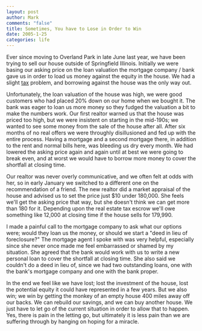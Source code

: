 ```yaml
--- 
layout: post
author: Mark
comments: "false"
title: Sometimes, You have to Lose in Order to Win
date: 2005-1-25
categories: life
---
```

Ever since moving to Overland Park in late June last year, we have been trying to sell our house outside of Springfield Illinois. Initially we were basing our asking price on the loan valuation the mortgage company / bank gave us in order to load us money against the equity in the house. We had a slight <a href="http://www.zanshin.net/blogs/000247.html" title="tax story">tax</a> problem, and borrowing against the house was the only way out.

Unfortunately, the loan valuation of the house was high, we were good customers who had placed 20% down on our home when we bought it. The bank was eager to loan us more money so they fudged the valuation a bit to make the numbers work. Our first realtor warned us that the house was priced too high, but we were insistent on starting in the mid-190s; we wanted to see some money from the sale of the house after all. After six months of no real offers we were throughly disillusioned and fed up with the entire process. Having a mortgage and a second mortgage there, in addition to the rent and normal bills here, was bleeding us dry every month. We had lowered the asking price again and again until at best we were going to break even, and at worst we would have to borrow more money to cover the shortfall at closing time.

Our realtor was never overly communicative, and we often felt at odds with her, so in early January we switched to a different one on the recommendation of a friend. The new realtor did a market appraisal of the house and advised us to set the price just $10 under 180,000. She feels we'll get the asking price that way, but she doesn't think we can get more than 180 for it. Depending upon the real estate tax escrow we'll owe something like 12,000 at closing time if the house sells for 179,990.

I made a painful call to the mortgage company to ask what our options were; would they loan us the money, or should we start a "deed in lieu of foreclosure?" The mortgage agent I spoke with was very helpful, especially since she never once made me feel embarrassed or shamed by my situation. She agreed that the bank would work with us to write a new personal loan to cover the shortfall at closing time. She also said we couldn't do a deed in lieu of, since we had two outstanding loans, one with the bank's mortgage company and one with the bank proper.

In the end we feel like we have lost; lost the investment of the house, lost the potential equity it could have represented in a few years. But we also win; we win by getting the monkey of an empty house 400 miles away off our backs. We can rebuild our savings, and we can buy another house. We just have to let go of the current situation in order to allow that to happen. Yes, there is pain in the letting go, but ultimately it is less pain than we are suffering through by hanging on hoping for a miracle.
